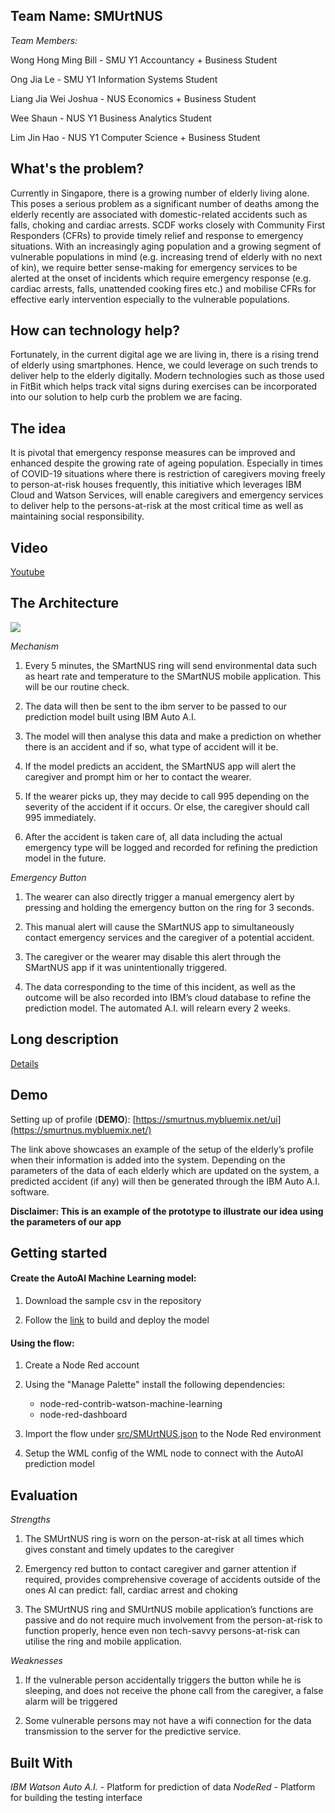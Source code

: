 ## Team Name: SMUrtNUS

  

*Team Members:*

  

Wong Hong Ming Bill - SMU Y1 Accountancy + Business Student

  

Ong Jia Le - SMU Y1 Information Systems Student

  

Liang Jia Wei Joshua - NUS Economics + Business Student

  

Wee Shaun - NUS Y1 Business Analytics Student

  

Lim Jin Hao - NUS Y1 Computer Science + Business Student

  
  

## What's the problem?

Currently in Singapore, there is a growing number of elderly living alone. This poses a serious problem as a significant number of deaths among the elderly recently are associated with domestic-related accidents such as falls, choking and cardiac arrests. SCDF works closely with Community First Responders (CFRs) to provide timely relief and response to emergency situations. With an increasingly aging population and a growing segment of vulnerable populations in mind (e.g. increasing trend of elderly with no next of kin), we require better sense-making for emergency services to be alerted at the onset of incidents which require emergency response (e.g. cardiac arrests, falls, unattended cooking fires etc.) and mobilise CFRs for effective early intervention especially to the vulnerable populations.

## How can technology help?

Fortunately, in the current digital age we are living in, there is a rising trend of elderly using smartphones. Hence, we could leverage on such trends to deliver help to the elderly digitally. Modern technologies such as those used in FitBit which helps track vital signs during exercises can be incorporated into our solution to help curb the problem we are facing.

## The idea


It is pivotal that emergency response measures can be improved and enhanced despite the growing rate of ageing population. Especially in times of COVID-19 situations where there is restriction of caregivers moving freely to person-at-risk houses frequently, this initiative which leverages IBM Cloud and Watson Services, will enable caregivers and emergency services to deliver help to the persons-at-risk at the most critical time as well as maintaining social responsibility.


## Video

[Youtube](https://youtu.be/ndIcyUSlpFs)

  

## The Architecture

![](https://lh6.googleusercontent.com/PSmanP98bW8cIZC4CLTHv0tBl8MVOp9rSMMuNNM_878ODvQFE7LYQdM4CFR1UEuCSfrtBqJ5kBTAlt_BHMmM1un-9NElU9BI4nicOYoOa6IqtJBtckX1fuWZdIdW3vJcN1rOmxiI)

*Mechanism*

1.  Every 5 minutes, the SMartNUS ring will send environmental data such as heart rate and temperature to the SMartNUS mobile application. This will be our routine check.
    
2.  The data will then be sent to the ibm server to be passed to our prediction model built using IBM Auto A.I.
    
3.  The model will then analyse this data and make a prediction on whether there is an accident and if so, what type of accident will it be.
    
4.  If the model predicts an accident, the SMartNUS app will alert the caregiver and prompt him or her to contact the wearer.
    
5.  If the wearer picks up, they may decide to call 995 depending on the severity of the accident if it occurs. Or else, the caregiver should call 995 immediately.
    
6.  After the accident is taken care of, all data including the actual emergency type will be logged and recorded for refining the prediction model in the future.
    

 *Emergency Button* 

1.  The wearer can also directly trigger a manual emergency alert by pressing and holding the emergency button on the ring for 3 seconds.
    
2.  This manual alert will cause the SMartNUS app to simultaneously contact emergency services and the caregiver of a potential accident.
    
3.  The caregiver or the wearer may disable this alert through the SMartNUS app if it was unintentionally triggered.
    
4.  The data corresponding to the time of this incident, as well as the outcome will be also recorded into IBM’s cloud database to refine the prediction model. The automated A.I. will relearn every 2 weeks.
 
 
## Long description

[Details](https://github.com/JinHao-L/SMUrtNUS/blob/master/DESCRIPTION.md)

  

## Demo

  

Setting up of profile (**DEMO**): [https://smurtnus.mybluemix.net/ui](https://smurtnus.mybluemix.net/)

  

The link above showcases an example of the setup of the elderly’s profile when their information is added into the system. Depending on the parameters of the data of each elderly which are updated on the system, a predicted accident (if any) will then be generated through the IBM Auto A.I. software.

  

**Disclaimer: This is an example of the prototype to illustrate our idea using the parameters of our app**

  
  
  
## Getting started  

#### Create the AutoAI Machine Learning model: 
1. Download the sample csv in the repository

2. Follow the [link](https://dataplatform.cloud.ibm.com/docs/content/wsj/analyze-data/autoai_example_binary_classifier.html) to build and deploy the model


#### Using the flow:  
1. Create a Node Red account

2. Using the "Manage Palette" install the following dependencies: 
    - node-red-contrib-watson-machine-learning
    - node-red-dashboard
  
3. Import the flow under [src/SMUrtNUS.json](https://github.com/JinHao-L/SMUrtNUS/blob/master/src/SMUrtNUS_flow.json) to the Node Red environment

4. Setup the WML config of the WML node to connect with the AutoAI prediction model

  
  

## Evaluation

  

*Strengths*

  

1.  The SMUrtNUS ring is worn on the person-at-risk at all times which gives constant and timely updates to the caregiver
    
2.  Emergency red button to contact caregiver and garner attention if required, provides comprehensive coverage of accidents outside of the ones AI can predict: fall, cardiac arrest and choking
    
3.  The SMUrtNUS ring and SMUrtNUS mobile application’s functions are passive and do not require much involvement from the person-at-risk to function properly, hence even non tech-savvy persons-at-risk can utilise the ring and mobile application.
    

  

*Weaknesses*

  

1.  If the vulnerable person accidentally triggers the button while he is sleeping, and does not receive the phone call from the caregiver, a false alarm will be triggered
    
2.  Some vulnerable persons may not have a wifi connection for the data transmission to the server for the predictive service.


## Built With
*IBM Watson Auto A.I.* - Platform for prediction of data
*NodeRed* - Platform for building the testing interface
